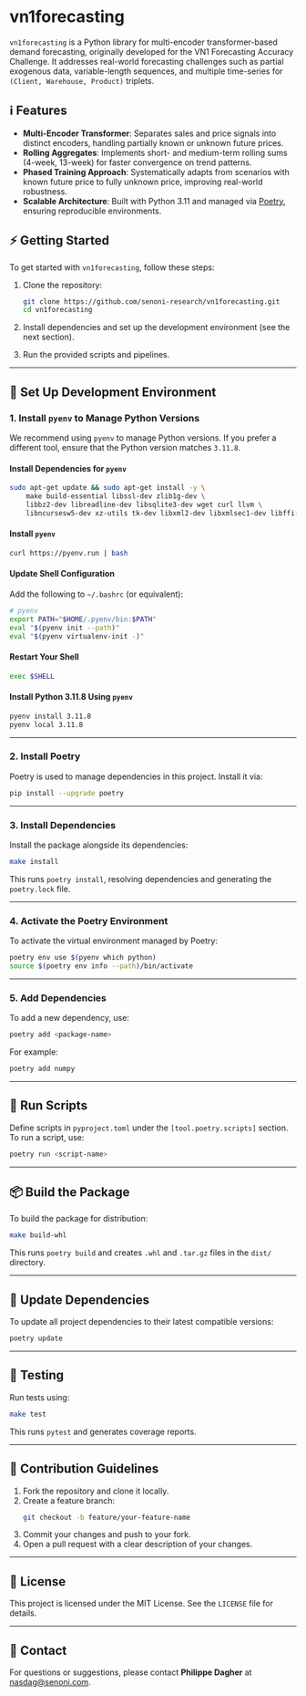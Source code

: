 # vn1forecasting

`vn1forecasting` is a Python library for multi-encoder transformer-based demand forecasting, originally developed for the VN1 Forecasting Accuracy Challenge. It addresses real-world forecasting challenges such as partial exogenous data, variable-length sequences, and multiple time-series for `(Client, Warehouse, Product)` triplets.

## ℹ️ Features
- **Multi-Encoder Transformer**: Separates sales and price signals into distinct encoders, handling partially known or unknown future prices.
- **Rolling Aggregates**: Implements short- and medium-term rolling sums (4-week, 13-week) for faster convergence on trend patterns.
- **Phased Training Approach**: Systematically adapts from scenarios with known future price to fully unknown price, improving real-world robustness.
- **Scalable Architecture**: Built with Python 3.11 and managed via [Poetry](https://python-poetry.org/), ensuring reproducible environments.

## ⚡ Getting Started

To get started with `vn1forecasting`, follow these steps:

1. Clone the repository:
    ```bash
    git clone https://github.com/senoni-research/vn1forecasting.git
    cd vn1forecasting
    ```

2. Install dependencies and set up the development environment (see the next section).

3. Run the provided scripts and pipelines.

---

## 🌴 Set Up Development Environment

### 1. Install `pyenv` to Manage Python Versions

We recommend using `pyenv` to manage Python versions. If you prefer a different tool, ensure that the Python version matches `3.11.8`.

#### Install Dependencies for `pyenv`
```bash
sudo apt-get update && sudo apt-get install -y \
    make build-essential libssl-dev zlib1g-dev \
    libbz2-dev libreadline-dev libsqlite3-dev wget curl llvm \
    libncursesw5-dev xz-utils tk-dev libxml2-dev libxmlsec1-dev libffi-dev liblzma-dev
```

#### Install `pyenv`
```bash
curl https://pyenv.run | bash
```

#### Update Shell Configuration
Add the following to `~/.bashrc` (or equivalent):
```bash
# pyenv
export PATH="$HOME/.pyenv/bin:$PATH"
eval "$(pyenv init --path)"
eval "$(pyenv virtualenv-init -)"
```

#### Restart Your Shell
```bash
exec $SHELL
```

#### Install Python 3.11.8 Using `pyenv`
```bash
pyenv install 3.11.8
pyenv local 3.11.8
```

---

### 2. Install Poetry

Poetry is used to manage dependencies in this project. Install it via:
```bash
pip install --upgrade poetry
```

---

### 3. Install Dependencies

Install the package alongside its dependencies:
```bash
make install
```

This runs `poetry install`, resolving dependencies and generating the `poetry.lock` file.

---

### 4. Activate the Poetry Environment

To activate the virtual environment managed by Poetry:
```bash
poetry env use $(pyenv which python)
source $(poetry env info --path)/bin/activate
```

---

### 5. Add Dependencies

To add a new dependency, use:
```bash
poetry add <package-name>
```

For example:
```bash
poetry add numpy
```

---

## 🚀 Run Scripts

Define scripts in `pyproject.toml` under the `[tool.poetry.scripts]` section. To run a script, use:
```bash
poetry run <script-name>
```

---

## 📦 Build the Package

To build the package for distribution:
```bash
make build-whl
```

This runs `poetry build` and creates `.whl` and `.tar.gz` files in the `dist/` directory.

---

## 🔄 Update Dependencies

To update all project dependencies to their latest compatible versions:
```bash
poetry update
```

---

## 🧪 Testing

Run tests using:
```bash
make test
```

This runs `pytest` and generates coverage reports.

---

## 🤝 Contribution Guidelines

1. Fork the repository and clone it locally.
2. Create a feature branch:
    ```bash
    git checkout -b feature/your-feature-name
    ```
3. Commit your changes and push to your fork.
4. Open a pull request with a clear description of your changes.

---

## 📜 License

This project is licensed under the MIT License. See the `LICENSE` file for details.

---

## 📝 Contact

For questions or suggestions, please contact **Philippe Dagher** at [nasdag@senoni.com](mailto:nasdag@senoni.com).
